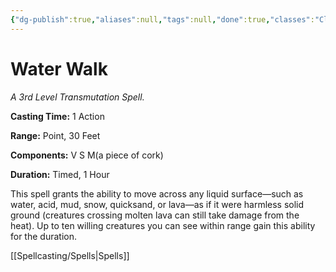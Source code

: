 ```yaml
---
{"dg-publish":true,"aliases":null,"tags":null,"done":true,"classes":"Cleric, Druid, Ranger, Sorcerer, Artificer,","spellLevel":3,"school":"Transmutation","source":"PHB","permalink":"/spells/water-walk/","dgHomeLink":false,"dgPassFrontmatter":true}
---
```


# Water Walk
*A 3rd Level Transmutation Spell.*

**Casting Time:** 1 Action

**Range:** Point, 30 Feet

**Components:** V S M(a piece of cork)

**Duration:** Timed, 1 Hour

This spell grants the ability to move across any liquid surface—such as water, acid, mud, snow, quicksand, or lava—as if it were harmless solid ground (creatures crossing molten lava can still take damage from the heat). Up to ten willing creatures you can see within range gain this ability for the duration.

[[Spellcasting/Spells|Spells]]